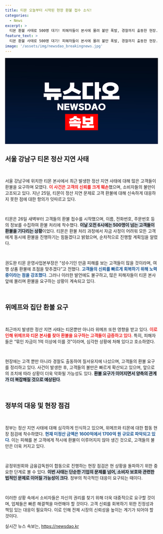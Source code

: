 ```yaml
---
title: 티몬 오늘부터 시작된 현장 환불 접수 소식!
categories:
  - News
excerpt: >
  티몬 환불 사태로 500명 대기! 피해자들이 본사에 몰려 불만 폭발, 경찰까지 출동한 현장. 여기에 정부의 합동 점검까지! 소비자들의 눈물과 분노, 그 배경은? 클릭해 확인하세요!
feature_text: >
  티몬 환불 사태로 500명 대기! 피해자들이 본사에 몰려 불만 폭발, 경찰까지 출동한 현장. 여기에 정부의 합동 점검까지! 소비자들의 눈물과 분노, 그 배경은? 클릭해 확인하세요!
image: '/assets/img/newsdao_breakingnews.jpg'
---
```


<p><img src="/assets/img/newsdao_breakingnews.jpg" alt="koreaapp 속보" /></p>

<h2 data-ke-size="size26">서울 강남구 티몬 정산 지연 사태</h2>

<p data-ke-size="size16">&nbsp;</p>

<p>서울 강남구에 위치한 티몬 본사에서 최근 발생한 정산 지연 사태에 대해 많은 고객들이 환불을 요구하며 모였다. <b><span style="color: #ee2323;">이 사건은 고객의 신뢰를 크게 훼손</span></b>했으며, 소비자들의 불만이 고조되고 있다. 지난 25일, 티몬이 정산 지연 문제로 고객 환불에 대해 신속하게 대응하지 못한 점에 대한 항의가 잇따르고 있다. </p>

<p data-ke-size="size16">&nbsp;</p>

<p>티몬은 26일 새벽부터 고객들의 환불 접수를 시작했으며, 이름, 전화번호, 주문번호 등의 정보를 수집하여 환불 처리에 착수했다. <b><span style="background-color: #21538527;">이날 오전 6시에는 500명이 넘는 고객들이 환불을 기다리는 상황</span></b>이었다. 티몬은 환불 처리 과정에서 자금 사정이 어려워 모든 고객에게 동시에 환불을 진행하기는 힘들겠다고 밝혔으며, 순차적으로 진행할 계획임을 알렸다.</p>

<p data-ke-size="size16">&nbsp;</p>

<p>권도완 티몬 운영사업본부장은 “성수기인 만큼 피해를 보는 고객들이 많을 것이라며, 여행 상품 환불에 초점을 맞추겠다”고 전했다. <b><span style="color: #1a5490;">고객들의 신뢰를 빠르게 회복하기 위해 노력 중이라는 점을 강조했다</span></b>. 그러나 이러한 발언에도 불구하고, 많은 피해자들이 티몬 본사 앞에 몰리며 환불을 요구하는 상황이 계속되고 있다.</p>

<p data-ke-size="size16">&nbsp;</p>

<h2 data-ke-size="size26">위메프와 집단 환불 요구</h2>

<p data-ke-size="size16">&nbsp;</p>

<p>최근까지 발생한 정산 지연 사태는 티몬뿐만 아니라 위메프 또한 영향을 받고 있다. <b><span style="color: #ee2323;">이로 인해 위메프와 티몬 본사를 찾아 환불을 요구하는 고객들이 급증하고 있다</span></b>. 특히, 피해자들은 “묶인 자금이 1억 이상에 이를 것”이라며, 심각한 상황에 처해 있다고 호소하였다. </p>

<p data-ke-size="size16">&nbsp;</p>

<p>현장에는 고객 뿐만 아니라 경찰도 출동하여 질서유지에 나섰으며, 고객들의 환불 요구를 정리하고 있다. 사건이 발생한 후, 고객들의 불만은 빠르게 확산되고 있으며, 앞으로의 조치에 따라 상황이 더욱 악화될 가능성도 있다. <b><span style="background-color: #21538527;">환불 요구가 이어지면서 양측의 관계가 더 복잡해질 것으로 예상된다</span></b>.</p>

<p data-ke-size="size16">&nbsp;</p>

<h2 data-ke-size="size26">정부의 대응 및 현장 점검</h2>

<p data-ke-size="size16">&nbsp;</p>

<p>정부는 정산 지연 사태에 대해 심각하게 인식하고 있으며, 위메프와 티몬에 대한 합동 현장 점검에 착수하였다. <b><span style="color: #1a5490;">현재 미정산 금액은 1600억에서 1700억 원 규모로 파악되고 있다</span></b>. 이는 피해를 본 고객에게 적시에 환불이 이루어지지 않아 생긴 것으로, 고객들의 불만은 더욱 커지고 있다.</p>

<p data-ke-size="size16">&nbsp;</p>

<p>공정위원회와 금융감독원이 합동으로 진행하는 현장 점검은 현 상황을 돌파하기 위한 중요한 단계로 볼 수 있다. <b><span style="background-color: #21538527;">이번 사태는 단순한 기업의 문제를 넘어, 소비자 보호와 관련한 법적인 문제로 이어질 가능성이 크다</span></b>. 정부의 적극적인 대응이 요구되는 때이다.</p>

<p data-ke-size="size16">&nbsp;</p>

<p>이러한 상황 속에서 소비자들은 자신의 권리를 찾기 위해 더욱 대중적으로 요구할 것이며, 업체들은 빠른 해결책을 마련해야 할 것이다. 고객 신뢰를 회복하기 위한 진정성과 책임 있는 대응이 필요하다. 이로 인해 전체 시장의 신뢰성을 높이는 계기가 되어야 할 것이다.</p>
실시간 뉴스 속보는, <a href="https://newsdao.kr" rel="dofollow">https://newsdao.kr</a>



